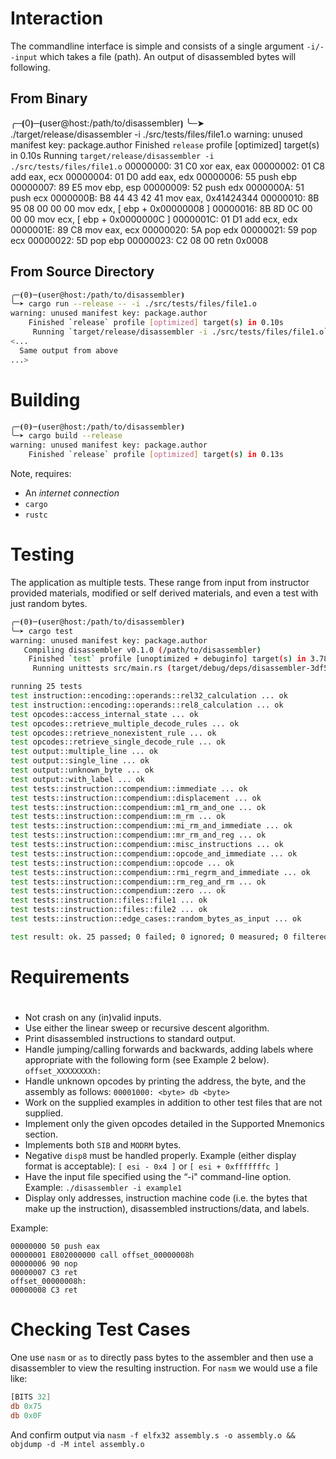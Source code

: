 # Interaction

The commandline interface is simple and consists of a single argument `-i/--input` which takes a file (path). An output of disassembled bytes will following. 

## From Binary

╭─⦗0⦘─⦗user@host:/path/to/disassembler⦘
╰─➤ ./target/release/disassembler -i ./src/tests/files/file1.o
warning: unused manifest key: package.author
    Finished `release` profile [optimized] target(s) in 0.10s
     Running `target/release/disassembler -i ./src/tests/files/file1.o`
00000000: 31 C0                 xor eax, eax
00000002: 01 C8                 add eax, ecx
00000004: 01 D0                 add eax, edx
00000006: 55                    push ebp
00000007: 89 E5                 mov ebp, esp
00000009: 52                    push edx
0000000A: 51                    push ecx
0000000B: B8 44 43 42 41        mov eax, 0x41424344
00000010: 8B 95 08 00 00 00     mov edx, [ ebp + 0x00000008 ]
00000016: 8B 8D 0C 00 00 00     mov ecx, [ ebp + 0x0000000C ]
0000001C: 01 D1                 add ecx, edx
0000001E: 89 C8                 mov eax, ecx
00000020: 5A                    pop edx
00000021: 59                    pop ecx
00000022: 5D                    pop ebp
00000023: C2 08 00              retn 0x0008


## From Source Directory

```bash
╭─⦗0⦘─⦗user@host:/path/to/disassembler⦘
╰─➤ cargo run --release -- -i ./src/tests/files/file1.o
warning: unused manifest key: package.author
    Finished `release` profile [optimized] target(s) in 0.10s
     Running `target/release/disassembler -i ./src/tests/files/file1.o`
<...
  Same output from above
...>
```

# Building

```bash
╭─⦗0⦘─⦗user@host:/path/to/disassembler⦘
╰─➤ cargo build --release
warning: unused manifest key: package.author
    Finished `release` profile [optimized] target(s) in 0.13s
```

Note, requires:
- An _internet connection_
- `cargo`
- `rustc`


# Testing 

The application as multiple tests. These range from input from instructor provided materials, modified or self derived materials, and even a test with just random bytes. 

```bash
╭─⦗0⦘─⦗user@host:/path/to/disassembler⦘
╰─➤ cargo test
warning: unused manifest key: package.author
   Compiling disassembler v0.1.0 (/path/to/disassembler)
    Finished `test` profile [unoptimized + debuginfo] target(s) in 3.78s
     Running unittests src/main.rs (target/debug/deps/disassembler-3df5991f70f00c15)

running 25 tests
test instruction::encoding::operands::rel32_calculation ... ok
test instruction::encoding::operands::rel8_calculation ... ok
test opcodes::access_internal_state ... ok
test opcodes::retrieve_multiple_decode_rules ... ok
test opcodes::retrieve_nonexistent_rule ... ok
test opcodes::retrieve_single_decode_rule ... ok
test output::multiple_line ... ok
test output::single_line ... ok
test output::unknown_byte ... ok
test output::with_label ... ok
test tests::instruction::compendium::immediate ... ok
test tests::instruction::compendium::displacement ... ok
test tests::instruction::compendium::m1_rm_and_one ... ok
test tests::instruction::compendium::m_rm ... ok
test tests::instruction::compendium::mi_rm_and_immediate ... ok
test tests::instruction::compendium::mr_rm_and_reg ... ok
test tests::instruction::compendium::misc_instructions ... ok
test tests::instruction::compendium::opcode_and_immediate ... ok
test tests::instruction::compendium::opcode ... ok
test tests::instruction::compendium::rmi_regrm_and_immediate ... ok
test tests::instruction::compendium::rm_reg_and_rm ... ok
test tests::instruction::compendium::zero ... ok
test tests::instruction::files::file1 ... ok
test tests::instruction::files::file2 ... ok
test tests::instruction::edge_cases::random_bytes_as_input ... ok

test result: ok. 25 passed; 0 failed; 0 ignored; 0 measured; 0 filtered out; finished in 0.18s
```


# Requirements
# 
- Not crash on any (in)valid inputs.
- Use either the linear sweep or recursive descent algorithm.
- Print disassembled instructions to standard output.
- Handle jumping/calling forwards and backwards, adding labels where appropriate with the following form (see Example 2 below). `offset_XXXXXXXXh:`
- Handle unknown opcodes by printing the address, the byte, and the assembly as follows: `00001000: <byte> db <byte>`
- Work on the supplied examples in addition to other test files that are not supplied.
- Implement only the given opcodes detailed in the Supported Mnemonics section.
- Implements both `SIB` and `MODRM` bytes.
- Negative `disp8` must be handled properly. Example (either display format is acceptable): `[ esi - 0x4 ]` or `[ esi + 0xfffffffc ]`
- Have the input file specified using the “-i" command-line option. Example: `./disassembler -i example1`
- Display only addresses, instruction machine code (i.e. the bytes that make up the instruction), disassembled instructions/data, and labels.

Example:
```
00000000 50 push eax
00000001 E802000000 call offset_00000008h
00000006 90 nop
00000007 C3 ret
offset_00000008h:
00000008 C3 ret
```

# Checking Test Cases

One use `nasm` or `as` to directly pass bytes to the assembler and then use a disassembler to view the resulting instruction. For `nasm` we would use a file like:
```asm
[BITS 32]
db 0x75
db 0x0F
```
And confirm output via `nasm -f elfx32 assembly.s -o assembly.o && objdump -d -M intel assembly.o`

